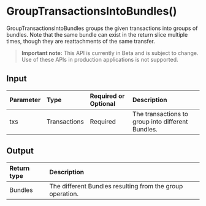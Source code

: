 # GroupTransactionsIntoBundles()
GroupTransactionsIntoBundles groups the given transactions into groups of bundles. Note that the same bundle can exist in the return slice multiple times, though they are reattachments of the same transfer.
> **Important note:** This API is currently in Beta and is subject to change. Use of these APIs in production applications is not supported.


## Input

| Parameter       | Type | Required or Optional | Description |
|:---------------|:--------|:--------| :--------|
| txs | Transactions | Required | The transactions to group into different Bundles.  |




## Output

| Return type     | Description |
|:---------------|:--------|
| Bundles | The different Bundles resulting from the group operation. |



